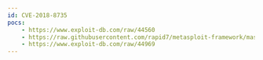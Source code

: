 ```yaml
---
id: CVE-2018-8735
pocs:
    - https://www.exploit-db.com/raw/44560
    - https://raw.githubusercontent.com/rapid7/metasploit-framework/master/modules/exploits/linux/http/nagios_xi_chained_rce_2_electric_boogaloo.rb
    - https://www.exploit-db.com/raw/44969
---
```

